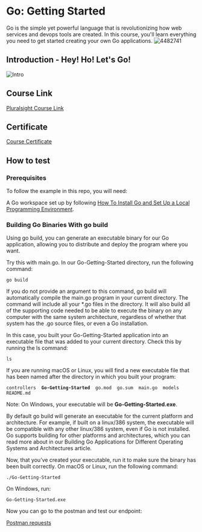 # Go: Getting Started

Go is the simple yet powerful language that is revolutionizing how web services and devops tools are created. In this course, you'll learn everything you need to get started creating your own Go applications.
![4482741](https://user-images.githubusercontent.com/14364518/116328631-d29bda00-a79f-11eb-9452-8959c6a4c133.png)

## Introduction - Hey! Ho! Let's Go!

![Intro](https://user-images.githubusercontent.com/14364518/116329687-463ee680-a7a2-11eb-98cb-4897a831cd31.png)

## Course Link 

[Pluralsight Course Link](https://www.postman.com/mrj84/workspace/go-language/collection/1830326-dd360df1-73af-46f7-b635-56cbb51ee1fa?ctx=documentation)

## Certificate

[Course Certificate](https://drive.google.com/file/d/13Tdxgr550HpYrGbGQrJ6Jm2QHLCotsf1/view)

## How to test

### Prerequisites
To follow the example in this repo, you will need:

A Go workspace set up by following [How To Install Go and Set Up a Local Programming Environment](https://www.digitalocean.com/community/tutorial_series/how-to-install-and-set-up-a-local-programming-environment-for-go).

### Building Go Binaries With go build
Using go build, you can generate an executable binary for our Go application, allowing you to distribute and deploy the program where you want.

Try this with main.go. In our Go-Getting-Started directory, run the following command:

`go build`
 
If you do not provide an argument to this command, go build will automatically compile the main.go program in your current directory. The command will include all your *.go files in the directory. It will also build all of the supporting code needed to be able to execute the binary on any computer with the same system architecture, regardless of whether that system has the .go source files, or even a Go installation.

In this case, you built your Go-Getting-Started application into an executable file that was added to your current directory. Check this by running the ls command:

`ls`
 
If you are running macOS or Linux, you will find a new executable file that has been named after the directory in which you built your program:


`controllers  `**`Go-Getting-Started`**`  go.mod  go.sum  main.go  models  README.md`

Note: On Windows, your executable will be **Go-Getting-Started.exe**.

By default go build will generate an executable for the current platform and architecture. For example, if built on a linux/386 system, the executable will be compatible with any other linux/386 system, even if Go is not installed. Go supports building for other platforms and architectures, which you can read more about in our Building Go Applications for Different Operating Systems and Architectures article.

Now, that you’ve created your executable, run it to make sure the binary has been built correctly. On macOS or Linux, run the following command:

`./Go-Getting-Started`
 
On Windows, run:

`Go-Getting-Started.exe`
 
Now you can go to the postman and test our endpoint:

[Postman requests](https://www.postman.com/mrj84/workspace/go-language/collection/1830326-dd360df1-73af-46f7-b635-56cbb51ee1fa?ctx=documentation)